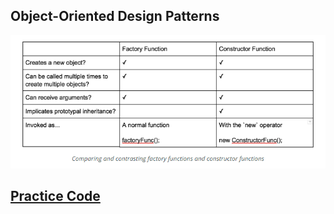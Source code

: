 ## Object-Oriented Design Patterns

![Factory vs Constructor Function](https://github.com/budostylz/The-Art-of-JavaScript/blob/master/Object%20Oriented%20JavaScript/Object-Oriented%20Design%20Patterns/factory_vs_constructor_functions.PNG "Factory vs Constructor Function")

## <a href='https://github.com/budostylz/The-Art-of-JavaScript/blob/master/Object%20Oriented%20JavaScript/Object-Oriented%20Design%20Patterns/practice.js' target='_blank'>Practice Code</a>







































